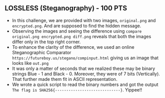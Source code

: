 ## LOSSLESS (Steganography) - 100 PTS

* In this challenge, we are provided with two images, `original.png` and `encrypted.png`. And are supposed to find the hidden message.
* Observing the images and seeing the difference using  `compare original.png encrypted.png diff.png` reveals that both the images differ only in the top right corner.
* To enhance the clarity of the difference, we used an online Steganographic Comparator `https://futureboy.us/stegano/compinput.html` giving us an image that looks like `out.png`
* It was only a matter of seconds that we realized these may be binary strings Blue - 1 and Black - 0. Moreover, they were of 7 bits (Vertically). That further made them fit in ASCII representation.
* We wrote a quick script to read the binary numbers and got the output `The flag is SHA256{-----------------------------}`. Yippee!!